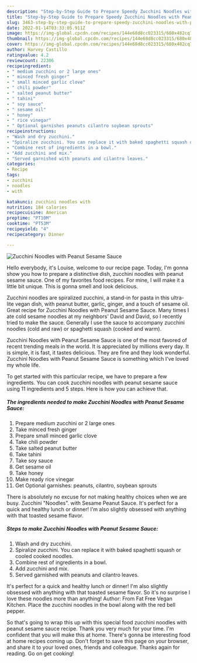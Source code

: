 ```yaml
---
description: "Step-by-Step Guide to Prepare Speedy Zucchini Noodles with Peanut Sesame Sauce"
title: "Step-by-Step Guide to Prepare Speedy Zucchini Noodles with Peanut Sesame Sauce"
slug: 3463-step-by-step-guide-to-prepare-speedy-zucchini-noodles-with-peanut-sesame-sauce
date: 2022-01-14T03:33:05.911Z
image: https://img-global.cpcdn.com/recipes/144e68d8cc023315/680x482cq70/zucchini-noodles-with-peanut-sesame-sauce-recipe-main-photo.jpg
thumbnail: https://img-global.cpcdn.com/recipes/144e68d8cc023315/680x482cq70/zucchini-noodles-with-peanut-sesame-sauce-recipe-main-photo.jpg
cover: https://img-global.cpcdn.com/recipes/144e68d8cc023315/680x482cq70/zucchini-noodles-with-peanut-sesame-sauce-recipe-main-photo.jpg
author: Harvey Castillo
ratingvalue: 4.2
reviewcount: 22306
recipeingredient:
- " medium zucchini or 2 large ones"
- " minced fresh ginger"
- " small minced garlic clove"
- " chili powder"
- " salted peanut butter"
- " tahini"
- " soy sauce"
- " sesame oil"
- " honey"
- " rice vinegar"
- " Optional garnishes peanuts cilantro soybean sprouts"
recipeinstructions:
- "Wash and dry zucchini."
- "Spiralize zucchini. You can replace it with baked spaghetti squash or cooled cooked noodles."
- "Combine rest of ingredients in a bowl."
- "Add zucchini and mix."
- "Served garnished with peanuts and cilantro leaves."
categories:
- Recipe
tags:
- zucchini
- noodles
- with

katakunci: zucchini noodles with 
nutrition: 184 calories
recipecuisine: American
preptime: "PT10M"
cooktime: "PT53M"
recipeyield: "4"
recipecategory: Dinner

---
```



![Zucchini Noodles with Peanut Sesame Sauce](https://img-global.cpcdn.com/recipes/144e68d8cc023315/680x482cq70/zucchini-noodles-with-peanut-sesame-sauce-recipe-main-photo.jpg)

Hello everybody, it's Louise, welcome to our recipe page. Today, I'm gonna show you how to prepare a distinctive dish, zucchini noodles with peanut sesame sauce. One of my favorites food recipes. For mine, I will make it a little bit unique. This is gonna smell and look delicious.

Zucchini noodles are spiralized zucchini, a stand-in for pasta in this ultra-lite vegan dish, with peanut butter, garlic, ginger, and a touch of sesame oil. Great recipe for Zucchini Noodles with Peanut Sesame Sauce. Many times I ate cold sesame noodles at my neighbors&#39; David and David, so I recently tried to make the sauce. Generally I use the sauce to accompany zucchini noodles (cold and raw) or spaghetti squash (cooked and warm).

Zucchini Noodles with Peanut Sesame Sauce is one of the most favored of recent trending meals in the world. It is appreciated by millions every day. It is simple, it is fast, it tastes delicious. They are fine and they look wonderful. Zucchini Noodles with Peanut Sesame Sauce is something which I've loved my whole life.


To get started with this particular recipe, we have to prepare a few ingredients. You can cook zucchini noodles with peanut sesame sauce using 11 ingredients and 5 steps. Here is how you can achieve that.

<!--inarticleads1-->

##### The ingredients needed to make Zucchini Noodles with Peanut Sesame Sauce:

1. Prepare  medium zucchini or 2 large ones
1. Take  minced fresh ginger
1. Prepare  small minced garlic clove
1. Take  chili powder
1. Take  salted peanut butter
1. Take  tahini
1. Take  soy sauce
1. Get  sesame oil
1. Take  honey
1. Make ready  rice vinegar
1. Get  Optional garnishes: peanuts, cilantro, soybean sprouts


There is absolutely no excuse for not making healthy choices when we are busy. Zucchini &#34;Noodles&#34;. with Sesame Peanut Sauce. It&#39;s perfect for a quick and healthy lunch or dinner! I&#39;m also slightly obsessed with anything with that toasted sesame flavor. 

<!--inarticleads2-->

##### Steps to make Zucchini Noodles with Peanut Sesame Sauce:

1. Wash and dry zucchini.
1. Spiralize zucchini. You can replace it with baked spaghetti squash or cooled cooked noodles.
1. Combine rest of ingredients in a bowl.
1. Add zucchini and mix.
1. Served garnished with peanuts and cilantro leaves.


It&#39;s perfect for a quick and healthy lunch or dinner! I&#39;m also slightly obsessed with anything with that toasted sesame flavor. So it&#39;s no surprise I love these noodles more than anything! Author: From Fat Free Vegan Kitchen. Place the zucchini noodles in the bowl along with the red bell pepper. 

So that's going to wrap this up with this special food zucchini noodles with peanut sesame sauce recipe. Thank you very much for your time. I'm confident that you will make this at home. There's gonna be interesting food at home recipes coming up. Don't forget to save this page on your browser, and share it to your loved ones, friends and colleague. Thanks again for reading. Go on get cooking!
